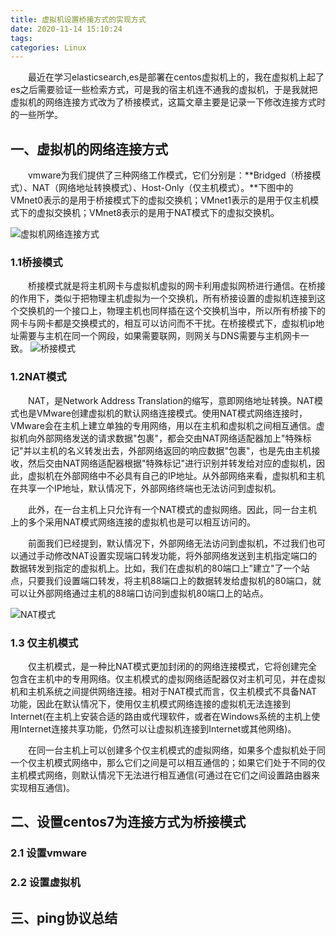 ```yaml
---
title: 虚拟机设置桥接方式的实现方式
date: 2020-11-14 15:10:24
tags:
categories: Linux
---
```


&emsp;&emsp;最近在学习elasticsearch,es是部署在centos虚拟机上的，我在虚拟机上起了es之后需要验证一些检索方式，可是我的宿主机连不通我的虚拟机，于是我就把虚拟机的网络连接方式改为了桥接模式，这篇文章主要是记录一下修改连接方式时的一些所学。

<!--more-->

## 一、虚拟机的网络连接方式
&emsp;&emsp;vmware为我们提供了三种网络工作模式，它们分别是：**Bridged（桥接模式）、NAT（网络地址转换模式）、Host-Only（仅主机模式）。**下图中的VMnet0表示的是用于桥接模式下的虚拟交换机；VMnet1表示的是用于仅主机模式下的虚拟交换机；VMnet8表示的是用于NAT模式下的虚拟交换机。

![虚拟机网络连接方式](http://ww1.sinaimg.cn/large/006JSCholy1gkoqrepjbyj30j10i4mxo.jpg)

### 1.1桥接模式
&emsp;&emsp;桥接模式就是将主机网卡与虚拟机虚拟的网卡利用虚拟网桥进行通信。在桥接的作用下，类似于把物理主机虚拟为一个交换机，所有桥接设置的虚拟机连接到这个交换机的一个接口上，物理主机也同样插在这个交换机当中，所以所有桥接下的网卡与网卡都是交换模式的，相互可以访问而不干扰。在桥接模式下，虚拟机ip地址需要与主机在同一个网段，如果需要联网，则网关与DNS需要与主机网卡一致。
![桥接模式](http://ww1.sinaimg.cn/large/006JSCholy1gkoraueurxj30ny0m1q8w.jpg)

### 1.2NAT模式
&emsp;&emsp;NAT，是Network Address Translation的缩写，意即网络地址转换。NAT模式也是VMware创建虚拟机的默认网络连接模式。使用NAT模式网络连接时，VMware会在主机上建立单独的专用网络，用以在主机和虚拟机之间相互通信。虚拟机向外部网络发送的请求数据"包裹"，都会交由NAT网络适配器加上"特殊标记"并以主机的名义转发出去，外部网络返回的响应数据"包裹"，也是先由主机接收，然后交由NAT网络适配器根据"特殊标记"进行识别并转发给对应的虚拟机，因此，虚拟机在外部网络中不必具有自己的IP地址。从外部网络来看，虚拟机和主机在共享一个IP地址，默认情况下，外部网络终端也无法访问到虚拟机。

&emsp;&emsp;此外，在一台主机上只允许有一个NAT模式的虚拟网络。因此，同一台主机上的多个采用NAT模式网络连接的虚拟机也是可以相互访问的。

&emsp;&emsp;前面我们已经提到，默认情况下，外部网络无法访问到虚拟机，不过我们也可以通过手动修改NAT设置实现端口转发功能，将外部网络发送到主机指定端口的数据转发到指定的虚拟机上。比如，我们在虚拟机的80端口上"建立"了一个站点，只要我们设置端口转发，将主机88端口上的数据转发给虚拟机的80端口，就可以让外部网络通过主机的88端口访问到虚拟机80端口上的站点。

![NAT模式](http://ww1.sinaimg.cn/large/006JSCholy1gkos0y1m2bj30py0knwk0.jpg)

### 1.3 仅主机模式
&emsp;&emsp;仅主机模式，是一种比NAT模式更加封闭的的网络连接模式，它将创建完全包含在主机中的专用网络。仅主机模式的虚拟网络适配器仅对主机可见，并在虚拟机和主机系统之间提供网络连接。相对于NAT模式而言，仅主机模式不具备NAT功能，因此在默认情况下，使用仅主机模式网络连接的虚拟机无法连接到Internet(在主机上安装合适的路由或代理软件，或者在Windows系统的主机上使用Internet连接共享功能，仍然可以让虚拟机连接到Internet或其他网络)。

&emsp;&emsp;在同一台主机上可以创建多个仅主机模式的虚拟网络，如果多个虚拟机处于同一个仅主机模式网络中，那么它们之间是可以相互通信的；如果它们处于不同的仅主机模式网络，则默认情况下无法进行相互通信(可通过在它们之间设置路由器来实现相互通信)。

## 二、设置centos7为连接方式为桥接模式
### 2.1 设置vmware

### 2.2 设置虚拟机




## 三、ping协议总结

